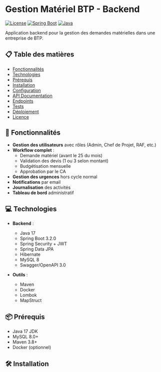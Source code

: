 # Gestion Matériel BTP - Backend

[![License](https://img.shields.io/badge/License-Apache_2.0-blue.svg)](https://opensource.org/licenses/Apache-2.0)
[![Spring Boot](https://img.shields.io/badge/Spring_Boot-3.2.0-green.svg)](https://spring.io/projects/spring-boot)
[![Java](https://img.shields.io/badge/Java-17-orange.svg)](https://www.oracle.com/java/)

Application backend pour la gestion des demandes matérielles dans une entreprise de BTP.

## 📋 Table des matières

- [Fonctionnalités](#-fonctionnalités)
- [Technologies](#-technologies)
- [Prérequis](#-prérequis)
- [Installation](#-installation)
- [Configuration](#-configuration)
- [API Documentation](#-api-documentation)
- [Endpoints](#-endpoints-clés)
- [Tests](#-tests)
- [Déploiement](#-déploiement)
- [Licence](#-licence)

## 🚀 Fonctionnalités

- **Gestion des utilisateurs** avec rôles (Admin, Chef de Projet, RAF, etc.)
- **Workflow complet** :
  - Demande matériel (avant le 25 du mois)
  - Validation des devis (1 ou 3 selon montant)
  - Budgétisation mensuelle
  - Approbation par le CA
- **Gestion des urgences** hors cycle normal
- **Notifications** par email
- **Journalisation** des activités
- **Tableau de bord** administratif

## 💻 Technologies

- **Backend** :
  - Java 17
  - Spring Boot 3.2.0
  - Spring Security + JWT
  - Spring Data JPA
  - Hibernate
  - MySQL 8
  - Swagger/OpenAPI 3.0

- **Outils** :
  - Maven
  - Docker
  - Lombok
  - MapStruct

## 📦 Prérequis

- Java 17 JDK
- MySQL 8.0+
- Maven 3.8+
- Docker (optionnel)

## 🛠 Installation

